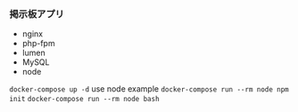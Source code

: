 ### 掲示板アプリ  
- nginx
- php-fpm
- lumen
- MySQL
- node
  
`docker-compose up -d`
use node  example
`docker-compose run --rm node npm init`
`docker-compose run --rm node bash`